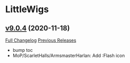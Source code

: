# LittleWigs

## [v9.0.4](https://github.com/BigWigsMods/LittleWigs/tree/v9.0.4) (2020-11-18)
[Full Changelog](https://github.com/BigWigsMods/LittleWigs/compare/v9.0.3...v9.0.4) [Previous Releases](https://github.com/BigWigsMods/LittleWigs/releases)

- bump toc  
- MoP/ScarletHalls/ArmsmasterHarlan: Add :Flash icon  
